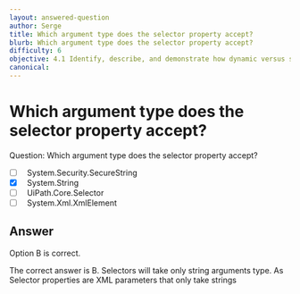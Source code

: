 ```yaml
---
layout: answered-question
author: Serge
title: Which argument type does the selector property accept?
blurb: Which argument type does the selector property accept?
difficulty: 6
objective: 4.1 Identify, describe, and demonstrate how dynamic versus static selectors are used
canonical: 
---
```


<h1>Which argument type does the selector property accept?</h1>

Question:  Which argument type does the selector property accept?

 - [ ] &nbsp;  System.Security.SecureString
 - [X] &nbsp;  System.String
 - [ ] &nbsp;  UiPath.Core.Selector
 - [ ] &nbsp;  System.Xml.XmlElement

## Answer

Option B is correct.

The correct answer is B.  Selectors will take only string arguments type.  As Selector properties are XML parameters that only take strings

